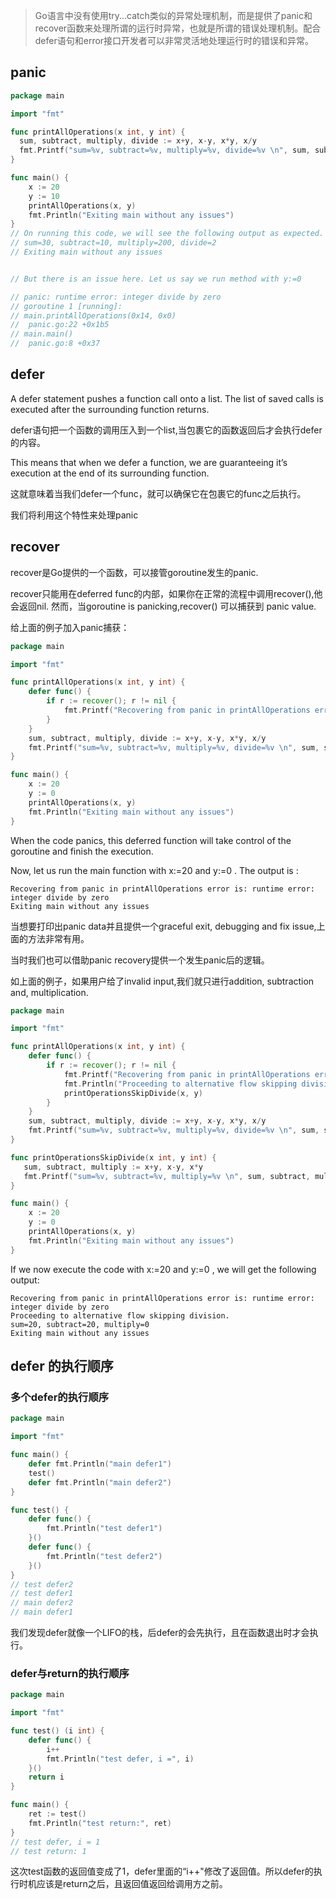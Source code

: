 > Go语言中没有使用try...catch类似的异常处理机制，而是提供了panic和recover函数来处理所谓的运行时异常，也就是所谓的错误处理机制。配合defer语句和error接口开发者可以非常灵活地处理运行时的错误和异常。

## panic
```go
package main

import "fmt"

func printAllOperations(x int, y int) {
  sum, subtract, multiply, divide := x+y, x-y, x*y, x/y
  fmt.Printf("sum=%v, subtract=%v, multiply=%v, divide=%v \n", sum, subtract, multiply, divide)
}

func main() {
    x := 20
    y := 10
    printAllOperations(x, y)
    fmt.Println("Exiting main without any issues")
}
// On running this code, we will see the following output as expected.
// sum=30, subtract=10, multiply=200, divide=2 
// Exiting main without any issues


// But there is an issue here. Let us say we run method with y:=0

// panic: runtime error: integer divide by zero
// goroutine 1 [running]:
// main.printAllOperations(0x14, 0x0)
//  panic.go:22 +0x1b5
// main.main()
//  panic.go:8 +0x37
```

## defer
A defer statement pushes a function call onto a list. The list of saved calls is executed after 
the surrounding function returns.

defer语句把一个函数的调用压入到一个list,当包裹它的函数返回后才会执行defer的内容。

This means that when we defer a function, we are guaranteeing it’s execution at the end of its surrounding function.

这就意味着当我们defer一个func，就可以确保它在包裹它的func之后执行。

我们将利用这个特性来处理panic

## recover
recover是Go提供的一个函数，可以接管goroutine发生的panic.

recover只能用在deferred func的内部，如果你在正常的流程中调用recover(),他会返回nil.
然而，当goroutine is panicking,recover() 可以捕获到 panic value.

给上面的例子加入panic捕获：
```go
package main

import "fmt"

func printAllOperations(x int, y int) {
    defer func() {
        if r := recover(); r != nil {
            fmt.Printf("Recovering from panic in printAllOperations error is: %v \n", r)
        }
    }
    sum, subtract, multiply, divide := x+y, x-y, x*y, x/y
    fmt.Printf("sum=%v, subtract=%v, multiply=%v, divide=%v \n", sum, subtract, multiply, divide)
}

func main() {
    x := 20
    y := 0
    printAllOperations(x, y)
    fmt.Println("Exiting main without any issues")
}
```
When the code panics, this deferred function will take control of the goroutine and finish the execution.

Now, let us run the main function with x:=20 and y:=0 . The output is :
```
Recovering from panic in printAllOperations error is: runtime error: integer divide by zero 
Exiting main without any issues
```

当想要打印出panic data并且提供一个graceful exit, debugging and fix issue,上面的方法非常有用。

当时我们也可以借助panic recovery提供一个发生panic后的逻辑。

如上面的例子，如果用户给了invalid input,我们就只进行addition, subtraction and, multiplication.
```go
package main

import "fmt"

func printAllOperations(x int, y int) {
    defer func() {
        if r := recover(); r != nil {
            fmt.Printf("Recovering from panic in printAllOperations error is: %v \n", r)
            fmt.Println("Proceeding to alternative flow skipping division.")
            printOperationsSkipDivide(x, y)
        }
    }
    sum, subtract, multiply, divide := x+y, x-y, x*y, x/y
    fmt.Printf("sum=%v, subtract=%v, multiply=%v, divide=%v \n", sum, subtract, multiply, divide)
}

func printOperationsSkipDivide(x int, y int) {
   sum, subtract, multiply := x+y, x-y, x*y
   fmt.Printf("sum=%v, subtract=%v, multiply=%v \n", sum, subtract, multiply)
}

func main() {
    x := 20
    y := 0
    printAllOperations(x, y)
    fmt.Println("Exiting main without any issues")
}
```

If we now execute the code with x:=20 and y:=0 , we will get the following output:
```
Recovering from panic in printAllOperations error is: runtime error: integer divide by zero 
Proceeding to alternative flow skipping division.
sum=20, subtract=20, multiply=0 
Exiting main without any issues
```

## defer 的执行顺序
### 多个defer的执行顺序
```go
package main

import "fmt"

func main() {
    defer fmt.Println("main defer1")
    test()
    defer fmt.Println("main defer2")
}

func test() {
    defer func() {
        fmt.Println("test defer1")
    }()
    defer func() {
        fmt.Println("test defer2")
    }()
}
// test defer2
// test defer1
// main defer2
// main defer1
```
我们发现defer就像一个LIFO的栈，后defer的会先执行，且在函数退出时才会执行。

### defer与return的执行顺序
```go
package main

import "fmt"

func test() (i int) {
    defer func() {
        i++
        fmt.Println("test defer, i =", i)
    }()
    return i
}

func main() {
    ret := test()
    fmt.Println("test return:", ret)
}
// test defer, i = 1
// test return: 1
```
这次test函数的返回值变成了1，defer里面的“i++"修改了返回值。所以defer的执行时机应该是return之后，且返回值返回给调用方之前。